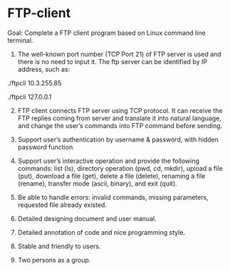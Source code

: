 # FTP-client

Goal: Complete a FTP client program based on Linux command line terminal.

1. The well-known port number (TCP Port 21) of FTP server is used and there is no need to
input it. The ftp server can be identified by IP address, such as:

./ftpcli 10.3.255.85

./ftpcli 127.0.0.1

2. FTP client connects FTP server using TCP protocol. It can receive the FTP replies coming from server and translate it into natural language, and change the user’s commands into FTP command before sending.

3. Support user’s authentication by username & password, with hidden password function.

4. Support user’s interactive operation and provide the following commands: 
list (ls), directory operation (pwd, cd, mkdir), upload a file (put), download a file (get), delete a file (delete), renaming a file (rename), transfer mode (ascii, binary), and exit (quit).

5. Be able to handle errors: invalid commands, missing parameters, requested file already existed.

6. Detailed designing document and user manual.

7. Detailed annotation of code and nice programming style.

8. Stable and friendly to users.

9. Two persons as a group.
